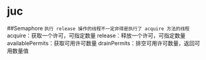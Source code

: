 # juc
##Semaphore
`执行 release 操作的线程不一定非得是执行了 acquire 方法的线程`
acquire：获取一个许可，可指定数量
release：释放一个许可，可指定数量
availablePermits：获取可用许可数量
drainPermits：排空可用许可数量，返回可用数量值
